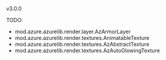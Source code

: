 v3.0.0

TODO: 
- mod.azure.azurelib.render.layer.AzArmorLayer
- mod.azure.azurelib.render.textures.AnimatableTexture
- mod.azure.azurelib.render.textures.AzAbstractTexture
- mod.azure.azurelib.render.textures.AzAutoGlowingTexture